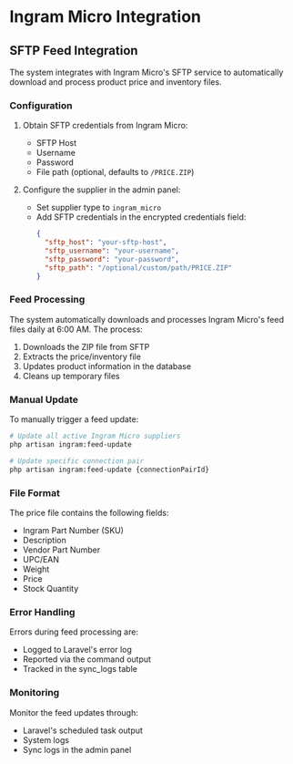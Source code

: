 # Ingram Micro Integration

## SFTP Feed Integration

The system integrates with Ingram Micro's SFTP service to automatically download and process product price and inventory files.

### Configuration

1. Obtain SFTP credentials from Ingram Micro:
   - SFTP Host
   - Username
   - Password
   - File path (optional, defaults to `/PRICE.ZIP`)

2. Configure the supplier in the admin panel:
   - Set supplier type to `ingram_micro`
   - Add SFTP credentials in the encrypted credentials field:
     ```json
     {
       "sftp_host": "your-sftp-host",
       "sftp_username": "your-username",
       "sftp_password": "your-password",
       "sftp_path": "/optional/custom/path/PRICE.ZIP"
     }
     ```

### Feed Processing

The system automatically downloads and processes Ingram Micro's feed files daily at 6:00 AM. The process:

1. Downloads the ZIP file from SFTP
2. Extracts the price/inventory file
3. Updates product information in the database
4. Cleans up temporary files

### Manual Update

To manually trigger a feed update:

```bash
# Update all active Ingram Micro suppliers
php artisan ingram:feed-update

# Update specific connection pair
php artisan ingram:feed-update {connectionPairId}
```

### File Format

The price file contains the following fields:

- Ingram Part Number (SKU)
- Description
- Vendor Part Number
- UPC/EAN
- Weight
- Price
- Stock Quantity

### Error Handling

Errors during feed processing are:
- Logged to Laravel's error log
- Reported via the command output
- Tracked in the sync_logs table

### Monitoring

Monitor the feed updates through:
- Laravel's scheduled task output
- System logs
- Sync logs in the admin panel